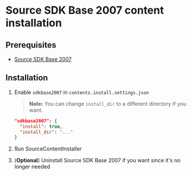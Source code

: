 # Source SDK Base 2007 content installation

## Prerequisites

- [Source SDK Base 2007](../../../game-installation/game-installation/source-sdk-base-2007.md)

## Installation

1. Enable `sdkbase2007` in `contents.install.settings.json`

   > **Note:** You can change `install_dir` to a different directory if you want.

   ```json
   "sdkbase2007": {
     "install": true,
     "install_dir": "..."
   }
   ```

2. Run SourceContentInstaller
3. (**Optional**) Uninstall Source SDK Base 2007 if you want since it's no longer needed
